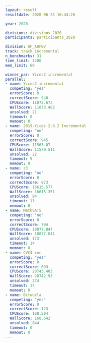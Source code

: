 ```yaml
---
layout: result
resultdate: 2020-06-25 16:44:26

year: 2020

divisions: divisions_2020
participants: participants_2020

division: QF_AUFBV
track: track_incremental
n_benchmarks: 31
time_limit: 1200
mem_limit: 60

winner_par: Yices2 incremental
parallel:
- name: Yices2 incremental
  competing: "yes"
  errorScore: 0
  correctScore: 946
  CPUScore: 11073.673
  WallScore: 11073.482
  unsolved: 21
  timeout: 8
  memout: 0
- name: 2019-Yices 2.6.2 Incremental
  competing: "no"
  errorScore: 0
  correctScore: 945
  CPUScore: 11563.07
  WallScore: 11570.511
  unsolved: 22
  timeout: 9
  memout: 0
- name: z3
  competing: "no"
  errorScore: 0
  correctScore: 873
  CPUScore: 16615.577
  WallScore: 16615.351
  unsolved: 94
  timeout: 13
  memout: 0
- name: MathSAT5
  competing: "no"
  errorScore: 0
  correctScore: 794
  CPUScore: 18877.847
  WallScore: 18877.811
  unsolved: 173
  timeout: 14
  memout: 0
- name: CVC4-inc
  competing: "yes"
  errorScore: 0
  correctScore: 693
  CPUScore: 20743.403
  WallScore: 20742.93
  unsolved: 274
  timeout: 17
  memout: 0
- name: Bitwuzla
  competing: "yes"
  errorScore: 0
  correctScore: 123
  CPUScore: 168.504
  WallScore: 168.642
  unsolved: 844
  timeout: 0
  memout: 0
---
```

